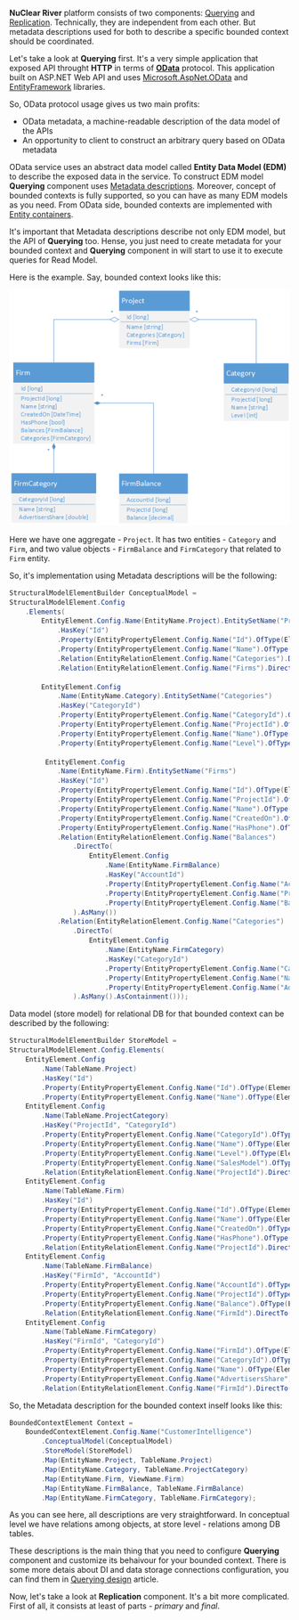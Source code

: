 **NuClear River** platform consists of two components: [Querying](../terms.md) and [Replication](../terms.md). Technically, they are independent from each other. But metadata descriptions used for both to describe a specific bounded context should be coordinated.

Let's take a look at **Querying** first. It's a very simple application that exposed API throught **HTTP** in terms of [**OData**](http://www.odata.org/) protocol. This application built on ASP.NET Web API and uses [Microsoft.AspNet.OData](https://www.nuget.org/packages/Microsoft.AspNet.OData/) and [EntityFramework](https://www.nuget.org/packages/EntityFramework) libraries.

So, OData protocol usage gives us two main profits:

* OData metadata, a machine-readable description of the data model of the APIs
* An opportunity to client to construct an arbitrary query based on OData metadata

OData service uses an abstract data model called **Entity Data Model (EDM)** to describe the exposed data in the service. To construct EDM model **Querying** component uses [Metadata descriptions](../terms.md). Moreover, concept of bounded contexts is fully supported, so you can have as many EDM models as you need. From OData side, bounded contexts are implemented with [Entity containers](http://docs.oasis-open.org/odata/odata/v4.0/errata02/os/complete/part3-csdl/odata-v4.0-errata02-os-part3-csdl-complete.html#_Toc406398024).

It's important that Metadata descriptions describe not only EDM model, but the API of **Querying** too. Hense, you just need to create metadata for your bounded context and **Querying** component in will start to use it to execute queries for Read Model.

Here is the example. Say, bounded context looks like this:

![image](../diagrams/conceptual-model-example.png)

Here we have one aggregate - `Project`. It has two entities - `Category` and `Firm`, and two value objects - `FirmBalance` and `FirmCategory` that related to `Firm` entity.

So, it's implementation using Metadata descriptions will be the following:


```csharp
StructuralModelElementBuilder ConceptualModel =
StructuralModelElement.Config
    .Elements(
    	EntityElement.Config.Name(EntityName.Project).EntitySetName("Projects")
            .HasKey("Id")
            .Property(EntityPropertyElement.Config.Name("Id").OfType(ElementaryTypeKind.Int64))
            .Property(EntityPropertyElement.Config.Name("Name").OfType(ElementaryTypeKind.String))
            .Relation(EntityRelationElement.Config.Name("Categories").DirectTo(EntityElement.Config.Name(EntityName.Category)).AsMany().AsContainment())
            .Relation(EntityRelationElement.Config.Name("Firms").DirectTo(EntityElement.Config.Name(EntityName.Firm)).AsMany().AsContainment()),

        EntityElement.Config
        	.Name(EntityName.Category).EntitySetName("Categories")
            .HasKey("CategoryId")
            .Property(EntityPropertyElement.Config.Name("CategoryId").OfType(ElementaryTypeKind.Int64))
            .Property(EntityPropertyElement.Config.Name("ProjectId").OfType(ElementaryTypeKind.Int64))
            .Property(EntityPropertyElement.Config.Name("Name").OfType(ElementaryTypeKind.String))
            .Property(EntityPropertyElement.Config.Name("Level").OfType(ElementaryTypeKind.Int32)),

         EntityElement.Config
         	.Name(EntityName.Firm).EntitySetName("Firms")
	        .HasKey("Id")
	        .Property(EntityPropertyElement.Config.Name("Id").OfType(ElementaryTypeKind.Int64))
	        .Property(EntityPropertyElement.Config.Name("ProjectId").OfType(ElementaryTypeKind.Int64))
	        .Property(EntityPropertyElement.Config.Name("Name").OfType(ElementaryTypeKind.String))
	        .Property(EntityPropertyElement.Config.Name("CreatedOn").OfType(ElementaryTypeKind.DateTimeOffset))
	        .Property(EntityPropertyElement.Config.Name("HasPhone").OfType(ElementaryTypeKind.Boolean))
	        .Relation(EntityRelationElement.Config.Name("Balances")
	            .DirectTo(
	                EntityElement.Config
	                	.Name(EntityName.FirmBalance)
	                    .HasKey("AccountId")
	                    .Property(EntityPropertyElement.Config.Name("AccountId").OfType(ElementaryTypeKind.Int64))
	                    .Property(EntityPropertyElement.Config.Name("ProjectId").OfType(ElementaryTypeKind.Int64))
	                    .Property(EntityPropertyElement.Config.Name("Balance").OfType(ElementaryTypeKind.Decimal))
	            ).AsMany())
 	        .Relation(EntityRelationElement.Config.Name("Categories")
	            .DirectTo(
	                EntityElement.Config
	                	.Name(EntityName.FirmCategory)
	                    .HasKey("CategoryId")
	                    .Property(EntityPropertyElement.Config.Name("CategoryId").OfType(ElementaryTypeKind.Int64))
	                    .Property(EntityPropertyElement.Config.Name("Name").OfType(ElementaryTypeKind.String))
	                    .Property(EntityPropertyElement.Config.Name("AdvertisersShare").OfType(ElementaryTypeKind.Double))
	            ).AsMany().AsContainment()));
```

Data model (store model) for relational DB for that bounded context can be described by the following:

```csharp
StructuralModelElementBuilder StoreModel =
StructuralModelElement.Config.Elements(
	EntityElement.Config
		.Name(TableName.Project)
		.HasKey("Id")
		.Property(EntityPropertyElement.Config.Name("Id").OfType(ElementaryTypeKind.Int64))
		.Property(EntityPropertyElement.Config.Name("Name").OfType(ElementaryTypeKind.String)),
	EntityElement.Config
		.Name(TableName.ProjectCategory)
		.HasKey("ProjectId", "CategoryId")
		.Property(EntityPropertyElement.Config.Name("CategoryId").OfType(ElementaryTypeKind.Int64))
		.Property(EntityPropertyElement.Config.Name("Name").OfType(ElementaryTypeKind.String))
		.Property(EntityPropertyElement.Config.Name("Level").OfType(ElementaryTypeKind.Int32))
		.Property(EntityPropertyElement.Config.Name("SalesModel").OfType(ElementaryTypeKind.Int32))
		.Relation(EntityRelationElement.Config.Name("ProjectId").DirectTo(EntityElement.Config.Name(TableName.Project)).AsOne()),
	EntityElement.Config
		.Name(TableName.Firm)
		.HasKey("Id")
		.Property(EntityPropertyElement.Config.Name("Id").OfType(ElementaryTypeKind.Int64))
		.Property(EntityPropertyElement.Config.Name("Name").OfType(ElementaryTypeKind.String))
		.Property(EntityPropertyElement.Config.Name("CreatedOn").OfType(ElementaryTypeKind.DateTimeOffset))
		.Property(EntityPropertyElement.Config.Name("HasPhone").OfType(ElementaryTypeKind.Boolean))
		.Relation(EntityRelationElement.Config.Name("ProjectId").DirectTo(EntityElement.Config.Name(TableName.Project)).AsOne())
	EntityElement.Config
		.Name(TableName.FirmBalance)
		.HasKey("FirmId", "AccountId")
		.Property(EntityPropertyElement.Config.Name("AccountId").OfType(ElementaryTypeKind.Int64))
		.Property(EntityPropertyElement.Config.Name("ProjectId").OfType(ElementaryTypeKind.Int64))
		.Property(EntityPropertyElement.Config.Name("Balance").OfType(ElementaryTypeKind.Decimal))
		.Relation(EntityRelationElement.Config.Name("FirmId").DirectTo(EntityElement.Config.Name(TableName.Firm)).AsOne()),
	EntityElement.Config
		.Name(TableName.FirmCategory)
		.HasKey("FirmId", "CategoryId")
		.Property(EntityPropertyElement.Config.Name("FirmId").OfType(ElementaryTypeKind.Int64))
		.Property(EntityPropertyElement.Config.Name("CategoryId").OfType(ElementaryTypeKind.Int64))
		.Property(EntityPropertyElement.Config.Name("Name").OfType(ElementaryTypeKind.String))
		.Property(EntityPropertyElement.Config.Name("AdvertisersShare").OfType(ElementaryTypeKind.Double))
		.Relation(EntityRelationElement.Config.Name("FirmId").DirectTo(EntityElement.Config.Name(TableName.Firm)).AsOne());
```

So, the Metadata description for the bounded context inself looks like this:

```csharp
BoundedContextElement Context =
	BoundedContextElement.Config.Name("CustomerIntelligence")
		.ConceptualModel(ConceptualModel)
		.StoreModel(StoreModel)
		.Map(EntityName.Project, TableName.Project)
		.Map(EntityName.Category, TableName.ProjectCategory)
		.Map(EntityName.Firm, ViewName.Firm)
		.Map(EntityName.FirmBalance, TableName.FirmBalance)
		.Map(EntityName.FirmCategory, TableName.FirmCategory);
```

As you can see here, all descriptions are very straightforward. In conceptual level we have relations among objects, at store level - relations among DB tables. 

These descriptions is the main thing that you need to configure **Querying** component and customize its behaivour for your bounded context. There is some more detais about DI and data storage connections configuration, you can find them in [Querying design](querying-design.md) article.

Now, let's take a look at **Replication** component. It's a bit more complicated.
First of all, it consists at least of parts - _primary_ and _final_.